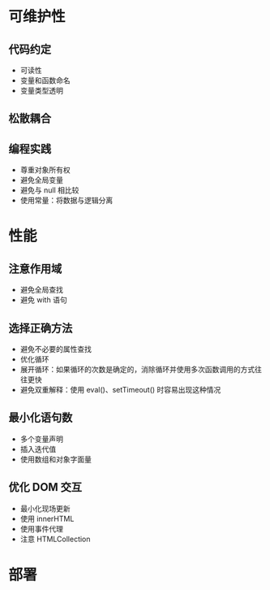 # 可维护性

## 代码约定

- 可读性
- 变量和函数命名
- 变量类型透明

## 松散耦合

## 编程实践

- 尊重对象所有权
- 避免全局变量
- 避免与 null 相比较
- 使用常量：将数据与逻辑分离

# 性能

## 注意作用域

- 避免全局查找
- 避免 with 语句

## 选择正确方法

- 避免不必要的属性查找
- 优化循环
- 展开循环：如果循环的次数是确定的，消除循环并使用多次函数调用的方式往往更快
- 避免双重解释：使用 eval()、setTimeout() 时容易出现这种情况

## 最小化语句数

- 多个变量声明
- 插入迭代值
- 使用数组和对象字面量

## 优化 DOM 交互

- 最小化现场更新
- 使用 innerHTML
- 使用事件代理
- 注意 HTMLCollection

# 部署